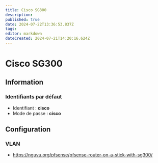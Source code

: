```yaml
---
title: Cisco SG300
description: 
published: true
date: 2024-07-22T13:36:53.837Z
tags: 
editor: markdown
dateCreated: 2024-07-21T14:20:16.624Z
---
```


# Cisco SG300

## Information

### Identifiants par défaut

- Identifiant : **cisco**
- Mode de passe : **cisco**

## Configuration

### VLAN

- <https://nguvu.org/pfsense/pfsense-router-on-a-stick-with-sg300/>
